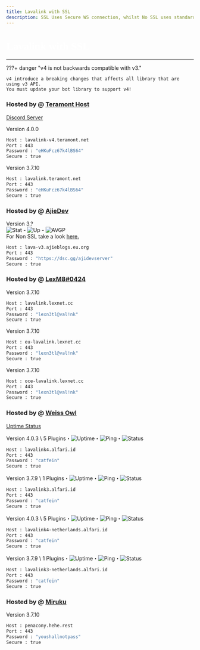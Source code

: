```yaml
---
title: Lavalink with SSL
description: SSL Uses Secure WS connection, whilst No SSL uses standard WS. if you want to use the SSL lavalink you need to make sure your bot uses that protocol.
---
```


<h1 style="font-family:Nunito Sans;font-size: 2.0em;font-weight: bold;color: white;">Lavalink with SSL</h1>

<!-- inject image ad -->
<div data-ea-style="stickybox" class="dark horizontal" data-ea-publisher="darrennathanaelcom" data-ea-type="image"></div>

---

???+ danger "v4 is not backwards compatible with v3."

    v4 introduce a breaking changes that affects all library that are using v3 API.
    You must update your bot library to support v4!

### Hosted by @ [Teramont Host](https://www.teramont.net/)
[Discord Server](https://www.teramont.net/discord)

Version 4.0.0
```bash
Host : lavalink-v4.teramont.net
Port : 443
Password : "eHKuFcz67k4lBS64"
Secure : true    
```

Version 3.7.10
```bash
Host : lavalink.teramont.net
Port : 443
Password : "eHKuFcz67k4lBS64"
Secure : true    
```

### Hosted by @ [AjieDev](https://github.com/AjieDev)
Version 3.? <br />
![Stat](https://uptime-is.darrennathanael.com/api/badge/36/status) - ![Up](https://uptime-is.darrennathanael.com/api/badge/36/uptime/12?labelSuffix=+hour) - ![AVGP](https://uptime-is.darrennathanael.com/api/badge/36/ping/12?labelSuffix=+hour) <br />
For Non SSL take a look [here.](https://lavalink.darrennathanael.com/NoSSL/lavalink-without-ssl/#hosted-by-ajiedev)
```bash
Host : lava-v3.ajieblogs.eu.org
Port : 443
Password : "https://dsc.gg/ajidevserver"
Secure : true   
```

### Hosted by @ [LexM8#0424](https://freelavalink.lexnet.cc)
Version 3.7.10
```bash
Host : lavalink.lexnet.cc
Port : 443
Password : "lexn3tl@val!nk"
Secure : true
```

Version 3.7.10
```bash
Host : eu-lavalink.lexnet.cc
Port : 443
Password : "lexn3tl@val!nk"
Secure : true
```

Version 3.7.10
```bash
Host : oce-lavalink.lexnet.cc
Port : 443
Password : "lexn3tl@val!nk"
Secure : true
```

### Hosted by @ [Weiss Owl](https://discord.alfari.id)
[Uptime Status](https://kuma.alfari.id)

Version 4.0.3 \ 5 Plugins・![Uptime](https://status.alfari.id/api/badge/4/uptime)・![Ping](https://status.alfari.id/api/badge/4/ping)・![Status](https://status.alfari.id/api/badge/4/status)
```bash
Host : lavalink4.alfari.id
Port : 443
Password : "catfein"
Secure : true
```

Version 3.7.9 \ 1 Plugins・![Uptime](https://status.alfari.id/api/badge/5/uptime)・![Ping](https://status.alfari.id/api/badge/5/ping)・![Status](https://status.alfari.id/api/badge/5/status)
```bash
Host : lavalink3.alfari.id
Port : 443
Password : "catfein"
Secure : true
```

Version 4.0.3 \ 5 Plugins・![Uptime](https://status.alfari.id/api/badge/32/uptime)・![Ping](https://status.alfari.id/api/badge/32/ping)・![Status](https://status.alfari.id/api/badge/32/status)
```bash
Host : lavalink4-netherlands.alfari.id
Port : 443
Password : "catfein"
Secure : true
```

Version 3.7.9 \ 1 Plugins・![Uptime](https://status.alfari.id/api/badge/30/uptime)・![Ping](https://status.alfari.id/api/badge/30/ping)・![Status](https://status.alfari.id/api/badge/30/status)
```bash
Host : lavalink3-netherlands.alfari.id
Port : 443
Password : "catfein"
Secure : true
```

### Hosted by @ [Miruku](https://github.com/sprucecellodev125/)
Version 3.7.10
```bash
Host : penacony.hehe.rest
Port : 443
Password : "youshallnotpass"
Secure : true
```
